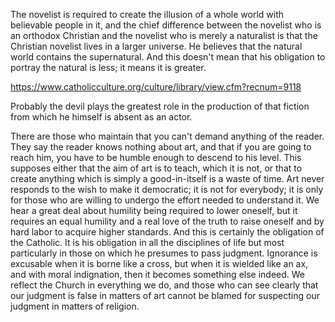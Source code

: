 The novelist is required to create the illusion of a whole world with believable people in it, and the chief difference between the novelist who is an orthodox Christian and the novelist who is merely a naturalist is that the Christian novelist lives in a larger universe. He believes that the natural world contains the supernatural. And this doesn't mean that his obligation to portray the natural is less; it means it is greater.

https://www.catholicculture.org/culture/library/view.cfm?recnum=9118

Probably the devil plays the greatest role in the production of that fiction from which he himself is absent as an actor.

There are those who maintain that you can't demand anything of the reader. They say the reader knows nothing about art, and that if you are going to reach him, you have to be humble enough to descend to his level. This supposes either that the aim of art is to teach, which it is not, or that to create anything which is simply a good-in-itself is a waste of time. Art never responds to the wish to make it democratic; it is not for everybody; it is only for those who are willing to undergo the effort needed to understand it. We hear a great deal about humility being required to lower oneself, but it requires an equal humility and a real love of the truth to raise oneself and by hard labor to acquire higher standards. And this is certainly the obligation of the Catholic. It is his obligation in all the disciplines of life but most particularly in those on which he presumes to pass judgment. Ignorance is excusable when it is borne like a cross, but when it is wielded like an ax, and with moral indignation, then it becomes something else indeed. We reflect the Church in everything we do, and those who can see clearly that our judgment is false in matters of art cannot be blamed for suspecting our judgment in matters of religion.